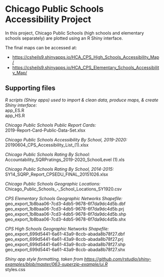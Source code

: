 # Chicago Public Schools Accessibility Project

In this project, Chicago Public Schools (high schools and elementary schools
separately) are plotted using an R Shiny interface.

The final maps can be accessed at:
- https://csheils9.shinyapps.io/HCA_CPS_High_Schools_Accessibility_Map/
- https://csheils9.shinyapps.io/HCA_CPS_Elementary_Schools_Accessibility_Map/

## Supporting files

_R scripts (Shiny apps) used to import & clean data, produce maps, & create Shiny interface:_  
app_ES.R  
app_HS.R

_Chicago Public Schools Public Report Cards:_  
2019-Report-Card-Public-Data-Set.xlsx

_Chicago Public Schools Accessibility By School, 2019-2020:_  
20190604_CPS_Accessibility_List_(1).xlsx

_Chicago Public Schools Rating By School:_  
Accountability_SQRPratings_2019-2020_SchoolLevel (1).xls

_Chicago Public Schools Rating By School, 2014-2015:_  
SY14_SQRP_Report_CPSEDU_FINAL_20151026.xlsx

_Chicago Public Schools Geographic Locations:_  
Chicago_Public_Schools_-_School_Locations_SY1920.csv

_CPS Elementary Schools Geographic Networks Shapefile:_  
geo_export_1b8baa06-7cd3-4db5-9678-6f7da9dc4d5b.dbf  
geo_export_1b8baa06-7cd3-4db5-9678-6f7da9dc4d5b.prj  
geo_export_1b8baa06-7cd3-4db5-9678-6f7da9dc4d5b.shp  
geo_export_1b8baa06-7cd3-4db5-9678-6f7da9dc4d5b.shx

_CPS High Schools Geographic Networks Shapefile:_  
geo_export_699d5441-6a61-43a9-8ccb-abada8b78f27.dbf  
geo_export_699d5441-6a61-43a9-8ccb-abada8b78f27.prj  
geo_export_699d5441-6a61-43a9-8ccb-abada8b78f27.shp  
geo_export_699d5441-6a61-43a9-8ccb-abada8b78f27.shx

_Shiny app style formatting, taken from https://github.com/rstudio/shiny-examples/blob/master/063-superzip-example/ui.R_  
styles.css

